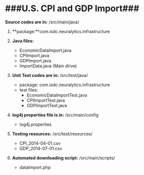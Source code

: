 ###U.S. CPI and GDP Import###
====================

**Source codes are in:** /src/main/java/

1. **package:**com.isdc.neuralytics.infrastructure
2. **Java files:** 
	- EconomicDataImport.java
	- CPIImport.java
	- GDPImport.java
	- ImportData.java  (Main drive)

3. **Unit Test codes are in:** /src/test/java/
	- package: com.isdc.neuralytics.infrastructure
	- test files: 
		- EconomicDataImportTest.java
		- CPIImportTest.java
		- GDPImportTest.java

4. **log4j properties file is in:** /src/main/config
	- log4j.properties
	

5. **Testing resources:** /src/test/resources/
	- CPI_2014-04-01.csv
	- GDP_2014-07-01.csv

6. **Automated downloading script:** /src/main/scripts/
	- dataImport.php
